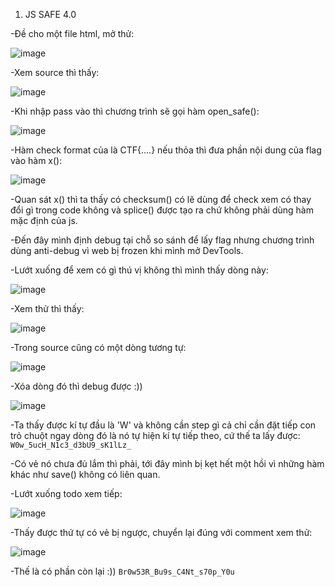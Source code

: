 1. JS SAFE 4.0

-Đề cho một file html, mở thử:

![image](https://user-images.githubusercontent.com/91442807/177754500-4712df0f-9dec-4db5-9716-613fd0e4301e.png)

-Xem source thì thấy:

![image](https://user-images.githubusercontent.com/91442807/177755033-23845a3f-849f-42e5-8b6e-2430a7d61439.png)

-Khi nhập pass vào thì chương trình sẽ gọi hàm open_safe():

![image](https://user-images.githubusercontent.com/91442807/177755253-c10329b1-7bff-4ab3-ae05-3406c6aadc35.png)

-Hàm check format của  là CTF{....} nếu thỏa thì đưa phần nội dung của flag vào hàm x():

![image](https://user-images.githubusercontent.com/91442807/177755488-ace3f266-cf77-4ea4-aaf3-53e74703a76a.png)

-Quan sát x() thì ta thấy có checksum() có lẽ dùng để check xem có thay đổi gì trong code không và splice() được tạo ra chứ không phải dùng hàm mặc định của js.

-Đến đây mình định debug tại chỗ so sánh để lấy flag nhưng chương trình dùng anti-debug vì web bị frozen khi mình mở DevTools.

-Lướt xuống để xem có gì thú vị không thì mình thấy dòng này:

![image](https://user-images.githubusercontent.com/91442807/177756464-033706c0-ea8c-46e9-bbff-601cfc1510f6.png)

-Xem thử thì thấy:

![image](https://user-images.githubusercontent.com/91442807/177756726-0ef99a98-614c-42cc-9933-e017b6ac2383.png)

-Trong source cũng có một dòng tương tự:

![image](https://user-images.githubusercontent.com/91442807/177756913-5eb50710-b7fc-407a-adb7-a9c61931efea.png)

-Xóa dòng đó thì debug được :))

![image](https://user-images.githubusercontent.com/91442807/177757551-c41f4cf3-2b7b-4c06-b278-66eb9805fcfe.png)

-Ta thấy được kí tự đầu là 'W' và không cần step gì cả chỉ cần đặt tiếp con trỏ chuột ngay dòng đó là nó tự hiện kí tự tiếp theo, cứ thế ta lấy được: ```W0w_5ucH_N1c3_d3bU9_sK1lLz_```

-Có vẻ nó chưa đủ lắm thì phải, tới đây mình bị kẹt hết một hồi vì những hàm khác như save() không có liên quan.

-Lướt xuống todo xem tiếp:

![image](https://user-images.githubusercontent.com/91442807/177758790-04377ff7-251f-477c-884f-a43378eb017d.png)

-Thấy được thứ tự có vẻ bị ngược, chuyển lại đúng với comment xem thử:

![image](https://user-images.githubusercontent.com/91442807/177759058-482b51a9-f740-49df-b209-9cb6906e608d.png)

-Thế là có phần còn lại :))  ```Br0w53R_Bu9s_C4Nt_s70p_Y0u```







